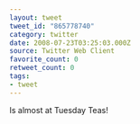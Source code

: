 ```yaml
---
layout: tweet
tweet_id: "865778740"
category: twitter
date: 2008-07-23T03:25:03.000Z
source: Twitter Web Client
favorite_count: 0
retweet_count: 0
tags:
- tweet
---
```


Is almost at Tuesday Teas!
